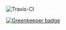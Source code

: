 ![Travis-CI](https://travis-ci.org/jonathanbp/MetaHeuristics.svg?branch=master)


[![Greenkeeper badge](https://badges.greenkeeper.io/jonathanbp/MetaHeuristics.svg)](https://greenkeeper.io/)